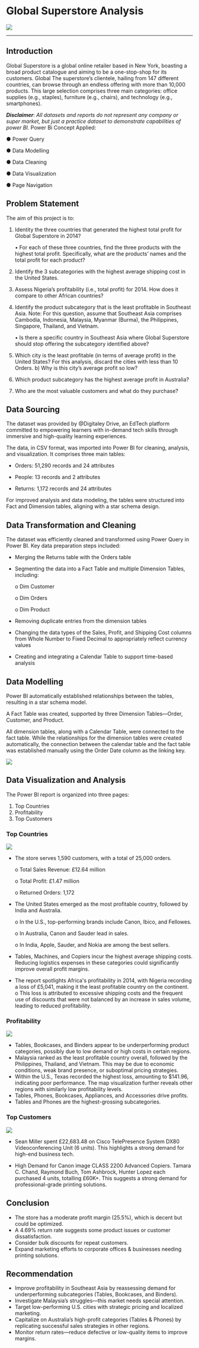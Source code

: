 # Global Superstore Analysis

![](GS_image.png)

---

## Introduction
Global Superstore is a global online retailer based in New York, boasting a broad product catalogue and aiming to be a one-stop-shop for its customers. Global The superstore’s clientele, hailing from 147 different countries, can browse through an endless offering with more than 10,000 products. This large selection comprises three main categories: office supplies (e.g., staples), furniture (e.g., chairs), and technology (e.g., smartphones).

**_Disclaimer_**: _All datasets and reports do not represent any company or super market, but just a practice dataset to demonstrate capabilities of power BI._
Power Bi Concept Applied:

● Power Query 

● Data Modelling 

● Data Cleaning 

● Data Visualization

● Page Navigation


## Problem Statement
The aim of this project is to:
1.	Identity the three countries that generated the highest total profit for Global Superstore in 2014?
   
    •	For each of these three countries, find the three products with the highest total profit. Specifically, what are the products’ names and the total profit for each product?

2.	Identify the 3 subcategories with the highest average shipping cost in the United States.

3.	Assess Nigeria’s profitability (i.e., total profit) for 2014. How does it compare to other African countries?

4.	Identify the product subcategory that is the least profitable in Southeast Asia. Note: For this question, assume that Southeast Asia comprises Cambodia, Indonesia, Malaysia, Myanmar (Burma), the Philippines, Singapore, Thailand, and Vietnam.
   
    •	 Is there a specific country in Southeast Asia where Global Superstore should stop offering the subcategory identified above?

5.	Which city is the least profitable (in terms of average profit) in the United States? For this analysis, discard the cities with less than 10 Orders. b) Why is this city’s average profit so low?

6.	Which product subcategory has the highest average profit in Australia?

7.	Who are the most valuable customers and what do they purchase?

## Data Sourcing
The dataset was provided by @Digitaley Drive, an EdTech platform committed to empowering learners with in-demand tech skills through immersive and high-quality learning experiences.

The data, in CSV format, was imported into Power BI for cleaning, analysis, and visualization. It comprises three main tables:

- Orders: 51,290 records and 24 attributes

- People: 13 records and 2 attributes

- Returns: 1,172 records and 24 attributes

For improved analysis and data modeling, the tables were structured into Fact and Dimension tables, aligning with a star schema design.

## Data Transformation and Cleaning
The dataset was efficiently cleaned and transformed using Power Query in Power BI. Key data preparation steps included:

- Merging the Returns table with the Orders table

- Segmenting the data into a Fact Table and multiple Dimension Tables, including:

    o	Dim Customer

    o	Dim Orders
  
    o	Dim Product
  
- Removing duplicate entries from the dimension tables

- Changing the data types of the Sales, Profit, and Shipping Cost columns from Whole Number to Fixed Decimal to appropriately reflect currency values

- Creating and integrating a Calendar Table to support time-based analysis

## Data Modelling
Power BI automatically established relationships between the tables, resulting in a star schema model. 

A Fact Table was created, supported by three Dimension Tables—Order, Customer, and Product. 

All dimension tables, along with a Calendar Table, were connected to the fact table. While the relationships for the dimension tables were created automatically, the connection between the calendar table and the fact table was established manually using the Order Date column as the linking key.

![](Modelling_GS.png)

## Data Visualization and Analysis
The Power BI report is organized into three pages:
1.	Top Countries
2.	Profitability
3.	Top Customers

### Top Countries
![](GS_1.png)
- The store serves 1,590 customers, with a total of 25,000 orders.
  
  o	Total Sales Revenue: £12.64 million
  
  o	Total Profit: £1.47 million
  
  o	Returned Orders: 1,172
- The United States emerged as the most profitable country, followed by India and Australia.
  
  o	In the U.S., top-performing brands include Canon, Ibico, and Fellowes.
  
  o	In Australia, Canon and Sauder lead in sales.
  
  o	In India, Apple, Sauder, and Nokia are among the best sellers.
  
- Tables, Machines, and Copiers incur the highest average shipping costs. Reducing logistics expenses in these categories could significantly improve overall profit margins.
- The report spotlights Africa's profitability in 2014, with Nigeria recording a loss of £5,041, making it the least profitable country on the continent.
  o	This loss is attributed to excessive shipping costs and the frequent use of discounts that were not balanced by an increase in sales volume, leading to reduced profitability.

### Profitability
  ![](GS_2.png)

- Tables, Bookcases, and Binders appear to be underperforming product categories, possibly due to low demand or high costs in certain regions.
- Malaysia ranked as the least profitable country overall, followed by the Philippines, Thailand, and Vietnam. This may be due to economic conditions, weak brand presence, or suboptimal pricing strategies.
- Within the U.S., Texas recorded the highest loss, amounting to $141.96, indicating poor performance. The map visualization further reveals other regions with similarly low profitability levels.
- Tables, Phones, Bookcases, Appliances, and Accessories drive profits.
- Tables and Phones are the highest-grossing subcategories.

### Top Customers
![](GS_3.png)

- Sean Miller spent £22,683.48 on Cisco TelePresence System DX80 Videoconferencing Unit (6 units). This highlights a strong demand for high-end business tech.

- High Demand for Canon image CLASS 2200 Advanced Copiers. Tamara C. Chand, Raymond Buch, Tom Ashbrock, Hunter Lopez each purchased 4 units, totalling £60K+. This suggests a strong demand for professional-grade printing solutions.


## Conclusion
-	The store has a moderate profit margin (25.5%), which is decent but could be optimized.
-	A 4.69% return rate suggests some product issues or customer dissatisfaction.
-	Consider bulk discounts for repeat customers.
-	Expand marketing efforts to corporate offices & businesses needing printing solutions.

## Recommendation
-	Improve profitability in Southeast Asia by reassessing demand for underperforming subcategories (Tables, Bookcases, and Binders).
-	Investigate Malaysia’s struggles—this market needs special attention.
-	Target low-performing U.S. cities with strategic pricing and localized marketing.
-	Capitalize on Australia’s high-profit categories (Tables & Phones) by replicating successful sales strategies in other regions.
-	Monitor return rates—reduce defective or low-quality items to improve margins.








